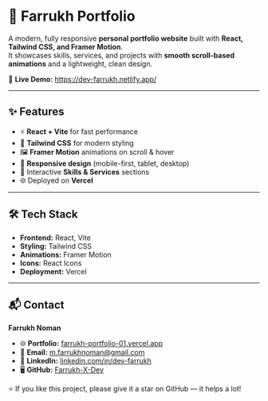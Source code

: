 # 🚀 Farrukh Portfolio

A modern, fully responsive **personal portfolio website** built with **React, Tailwind CSS, and Framer Motion**.  
It showcases skills, services, and projects with **smooth scroll-based animations** and a lightweight, clean design.

🔗 **Live Demo:** https://dev-farrukh.netlify.app/

---

## ✨ Features

- ⚡ **React + Vite** for fast performance  
- 🎨 **Tailwind CSS** for modern styling  
- 🖼️ **Framer Motion** animations on scroll & hover  
- 📱 **Responsive design** (mobile-first, tablet, desktop)  
- 🎯 Interactive **Skills & Services** sections  
- 🌐 Deployed on **Vercel**


---

## 🛠️ Tech Stack

- **Frontend:** React, Vite  
- **Styling:** Tailwind CSS  
- **Animations:** Framer Motion
- **Icons:** React Icons  
- **Deployment:** Vercel

---


## 📬 Contact

**Farrukh Noman**

- 🌐 **Portfolio:** [farrukh-portfolio-01.vercel.app](https://dev-farrukh.netlify.app/)  
- 📧 **Email:** [m.farrukhnoman@gmail.com](mailto:m.farrukhnoman@gmail.com)  
- 💼 **LinkedIn:** [linkedin.com/in/dev-farrukh](https://www.linkedin.com/in/dev-farrukh/)  
- 🖥️ **GitHub:** [Farrukh-X-Dev](https://github.com/Farrukh-X-Dev)  

⭐ If you like this project, please give it a star on GitHub — it helps a lot!
